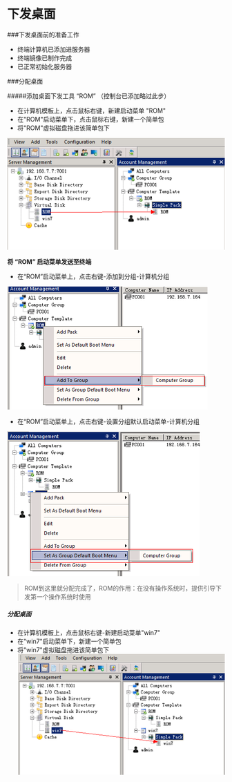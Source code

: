 # 下发桌面

###下发桌面前的准备工作
* 终端计算机已添加进服务器
* 终端镜像已制作完成
* 已正常初始化服务器

###分配桌面

#####添加桌面下发工具 “ROM” （控制台已添加略过此步）
* 在计算机模板上，点击鼠标右键，新建启动菜单 "ROM"
* 在"ROM"启动菜单下，点击鼠标右键，新建一个简单包
* 将"ROM"虚拟磁盘拖进该简单包下

![](v10.png)
  
  **将 “ROM” 启动菜单发送至终端**
* 在“ROM”启动菜单上，点击右键-添加到分组-计算机分组

![](v11.png)

* 在“ROM”启动菜单上，点击右键-设置分组默认启动菜单-计算机分组

![](v13.png)

> ROM到这里就分配完成了，ROM的作用：在没有操作系统时，提供引导下发第一个操作系统时使用


##### 分配桌面

* 在计算机模板上，点击鼠标右键-新建启动菜单"win7"
* 在"win7"启动菜单下，新建一个简单包
* 将"win7"虚拟磁盘拖进该简单包下
![](v12.png)

  
  
